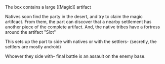 The box contains a large [[Magic]] artifact 

Natives soon find the party in the desert, and try to claim the magic artifcact.
From them, the part can discover that a nearby settlement has another piece of the complete artifact.
And, the native tribes have a fortress around the artifact "Slot" 

This sets up the part to side with natives or with the settlers-
(secretly, the settlers are mostly android)

Whoever they side with- final battle is an assault on the enemy base.